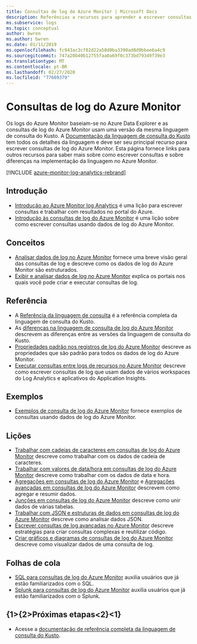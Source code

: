 ```yaml
---
title: Consultas de log do Azure Monitor | Microsoft Docs
description: Referências a recursos para aprender a escrever consultas de log no Azure Monitor.
ms.subservice: logs
ms.topic: conceptual
author: bwren
ms.author: bwren
ms.date: 01/11/2019
ms.openlocfilehash: fc943ac3cf82d22a58d0ba3390ad8d9bbee6a4c9
ms.sourcegitcommit: 747a20b40b12755faa0a69f0c373bd79349f39e3
ms.translationtype: MT
ms.contentlocale: pt-BR
ms.lasthandoff: 02/27/2020
ms.locfileid: "77669379"
---
```

# <a name="azure-monitor-log-queries"></a>Consultas de log do Azure Monitor
Os logs do Azure Monitor baseiam-se no Azure Data Explorer e as consultas de log do Azure Monitor usam uma versão da mesma linguagem de consulta do Kusto. A [Documentação da linguagem de consulta do Kusto](/azure/kusto/query) tem todos os detalhes da linguagem e deve ser seu principal recurso para escrever consultas de log do Azure Monitor. Esta página fornece links para outros recursos para saber mais sobre como escrever consultas e sobre diferenças na implementação da linguagem no Azure Monitor.

[!INCLUDE [azure-monitor-log-analytics-rebrand](../../../includes/azure-monitor-log-analytics-rebrand.md)]

## <a name="getting-started"></a>Introdução

- [Introdução ao Azure Monitor log Analytics](get-started-portal.md) é uma lição para escrever consultas e trabalhar com resultados no portal do Azure.
- [Introdução às consultas de log do Azure Monitor](get-started-queries.md) é uma lição sobre como escrever consultas usando dados de log do Azure Monitor.

## <a name="concepts"></a>Conceitos
- [Analisar dados de log no Azure Monitor](../../azure-monitor/log-query/log-query-overview.md) fornece uma breve visão geral das consultas de log e descreve como os dados de log do Azure Monitor são estruturados.
- [Exibir e analisar dados de log no Azure Monitor](../../azure-monitor/log-query/portals.md) explica os portais nos quais você pode criar e executar consultas de log.

## <a name="reference"></a>Referência

- A [Referência da linguagem de consulta](/azure/kusto/query) é a referência completa da linguagem de consulta do Kusto.
- As [diferenças na linguagem de consulta de log do Azure Monitor](data-explorer-difference.md) descrevem as diferenças entre as versões da linguagem de consulta do Kusto.
- [Propriedades padrão nos registros de log do Azure Monitor](../../azure-monitor/platform/log-standard-properties.md) descreve as propriedades que são padrão para todos os dados de log do Azure Monitor.
- [Executar consultas entre logs de recursos no Azure Monitor](../../azure-monitor/log-query/cross-workspace-query.md) descreve como escrever consultas de log que usam dados de vários workspaces do Log Analytics e aplicativos do Application Insights.


## <a name="examples"></a>Exemplos

- [Exemplos de consulta de log do Azure Monitor](examples.md) fornece exemplos de consultas usando dados de log do Azure Monitor.



## <a name="lessons"></a>Lições

- [Trabalhar com cadeias de caracteres em consultas de log do Azure Monitor](string-operations.md) descreve como trabalhar com os dados de cadeia de caracteres.
- [Trabalhar com valores de data/hora em consultas de log do Azure Monitor](datetime-operations.md) descreve como trabalhar com os dados de data e hora. 
- [Agregações em consultas de log do Azure Monitor](aggregations.md) e [Agregações avançadas em consultas de log do Azure Monitor](advanced-aggregations.md) descrevem como agregar e resumir dados.
- [Junções em consultas de log do Azure Monitor](joins.md) descreve como unir dados de várias tabelas.
- [Trabalhar com JSON e estruturas de dados em consultas de log do Azure Monitor](json-data-structures.md) descreve como analisar dados JSON.
- [Escrever consultas de log avançadas no Azure Monitor](advanced-query-writing.md) descreve estratégias para criar consultas complexas e reutilizar código.
- [Criar gráficos e diagramas de consultas de log do Azure Monitor](charts.md) descreve como visualizar dados de uma consulta de log.

## <a name="cheatsheets"></a>Folhas de cola

-  [SQL para consultas de log do Azure Monitor](sql-cheatsheet.md) auxilia usuários que já estão familiarizados com o SQL.
-  [Splunk para consultas de log do Azure Monitor](splunk-cheatsheet.md) auxilia usuários que já estão familiarizados com o Splunk.
 
## <a name="next-steps"></a>{1&gt;{2&gt;Próximas etapas&lt;2}&lt;1}

- Acesse a [documentação de referência completa da linguagem de consulta do Kusto](/azure/kusto/query/).
